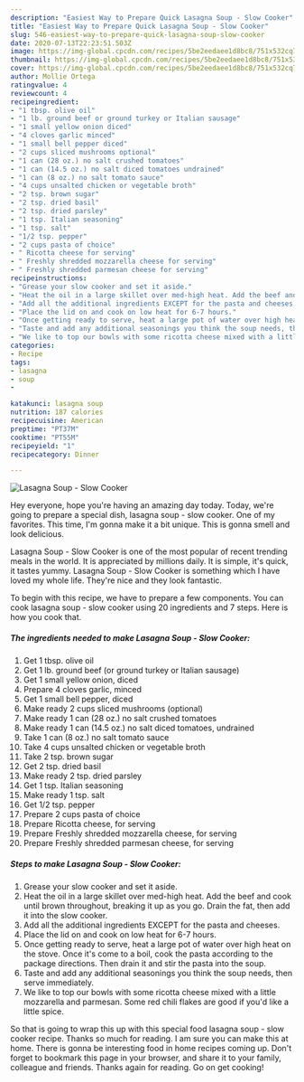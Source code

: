 ```yaml
---
description: "Easiest Way to Prepare Quick Lasagna Soup - Slow Cooker"
title: "Easiest Way to Prepare Quick Lasagna Soup - Slow Cooker"
slug: 546-easiest-way-to-prepare-quick-lasagna-soup-slow-cooker
date: 2020-07-13T22:23:51.503Z
image: https://img-global.cpcdn.com/recipes/5be2eedaee1d8bc8/751x532cq70/lasagna-soup-slow-cooker-recipe-main-photo.jpg
thumbnail: https://img-global.cpcdn.com/recipes/5be2eedaee1d8bc8/751x532cq70/lasagna-soup-slow-cooker-recipe-main-photo.jpg
cover: https://img-global.cpcdn.com/recipes/5be2eedaee1d8bc8/751x532cq70/lasagna-soup-slow-cooker-recipe-main-photo.jpg
author: Mollie Ortega
ratingvalue: 4
reviewcount: 4
recipeingredient:
- "1 tbsp. olive oil"
- "1 lb. ground beef or ground turkey or Italian sausage"
- "1 small yellow onion diced"
- "4 cloves garlic minced"
- "1 small bell pepper diced"
- "2 cups sliced mushrooms optional"
- "1 can (28 oz.) no salt crushed tomatoes"
- "1 can (14.5 oz.) no salt diced tomatoes undrained"
- "1 can (8 oz.) no salt tomato sauce"
- "4 cups unsalted chicken or vegetable broth"
- "2 tsp. brown sugar"
- "2 tsp. dried basil"
- "2 tsp. dried parsley"
- "1 tsp. Italian seasoning"
- "1 tsp. salt"
- "1/2 tsp. pepper"
- "2 cups pasta of choice"
- " Ricotta cheese for serving"
- " Freshly shredded mozzarella cheese for serving"
- " Freshly shredded parmesan cheese for serving"
recipeinstructions:
- "Grease your slow cooker and set it aside."
- "Heat the oil in a large skillet over med-high heat. Add the beef and cook until brown throughout, breaking it up as you go. Drain the fat, then add it into the slow cooker."
- "Add all the additional ingredients EXCEPT for the pasta and cheeses."
- "Place the lid on and cook on low heat for 6-7 hours."
- "Once getting ready to serve, heat a large pot of water over high heat on the stove. Once it&#39;s come to a boil, cook the pasta according to the package directions. Then drain it and stir the pasta into the soup."
- "Taste and add any additional seasonings you think the soup needs, then serve immediately."
- "We like to top our bowls with some ricotta cheese mixed with a little mozzarella and parmesan. Some red chili flakes are good if you&#39;d like a little spice."
categories:
- Recipe
tags:
- lasagna
- soup
- 

katakunci: lasagna soup  
nutrition: 187 calories
recipecuisine: American
preptime: "PT37M"
cooktime: "PT55M"
recipeyield: "1"
recipecategory: Dinner

---
```



![Lasagna Soup - Slow Cooker](https://img-global.cpcdn.com/recipes/5be2eedaee1d8bc8/751x532cq70/lasagna-soup-slow-cooker-recipe-main-photo.jpg)

Hey everyone, hope you're having an amazing day today. Today, we're going to prepare a special dish, lasagna soup - slow cooker. One of my favorites. This time, I'm gonna make it a bit unique. This is gonna smell and look delicious.



Lasagna Soup - Slow Cooker is one of the most popular of recent trending meals in the world. It is appreciated by millions daily. It is simple, it's quick, it tastes yummy. Lasagna Soup - Slow Cooker is something which I have loved my whole life. They're nice and they look fantastic.


To begin with this recipe, we have to prepare a few components. You can cook lasagna soup - slow cooker using 20 ingredients and 7 steps. Here is how you cook that.

<!--inarticleads1-->

##### The ingredients needed to make Lasagna Soup - Slow Cooker:

1. Get 1 tbsp. olive oil
1. Get 1 lb. ground beef (or ground turkey or Italian sausage)
1. Get 1 small yellow onion, diced
1. Prepare 4 cloves garlic, minced
1. Get 1 small bell pepper, diced
1. Make ready 2 cups sliced mushrooms (optional)
1. Make ready 1 can (28 oz.) no salt crushed tomatoes
1. Make ready 1 can (14.5 oz.) no salt diced tomatoes, undrained
1. Take 1 can (8 oz.) no salt tomato sauce
1. Take 4 cups unsalted chicken or vegetable broth
1. Take 2 tsp. brown sugar
1. Get 2 tsp. dried basil
1. Make ready 2 tsp. dried parsley
1. Get 1 tsp. Italian seasoning
1. Make ready 1 tsp. salt
1. Get 1/2 tsp. pepper
1. Prepare 2 cups pasta of choice
1. Prepare  Ricotta cheese, for serving
1. Prepare  Freshly shredded mozzarella cheese, for serving
1. Prepare  Freshly shredded parmesan cheese, for serving




<!--inarticleads2-->

##### Steps to make Lasagna Soup - Slow Cooker:

1. Grease your slow cooker and set it aside.
1. Heat the oil in a large skillet over med-high heat. Add the beef and cook until brown throughout, breaking it up as you go. Drain the fat, then add it into the slow cooker.
1. Add all the additional ingredients EXCEPT for the pasta and cheeses.
1. Place the lid on and cook on low heat for 6-7 hours.
1. Once getting ready to serve, heat a large pot of water over high heat on the stove. Once it&#39;s come to a boil, cook the pasta according to the package directions. Then drain it and stir the pasta into the soup.
1. Taste and add any additional seasonings you think the soup needs, then serve immediately.
1. We like to top our bowls with some ricotta cheese mixed with a little mozzarella and parmesan. Some red chili flakes are good if you&#39;d like a little spice.




So that is going to wrap this up with this special food lasagna soup - slow cooker recipe. Thanks so much for reading. I am sure you can make this at home. There is gonna be interesting food in home recipes coming up. Don't forget to bookmark this page in your browser, and share it to your family, colleague and friends. Thanks again for reading. Go on get cooking!
